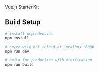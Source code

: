 Vue.js Starter Kit

## Build Setup

``` bash
# install dependencies
npm install

# serve with hot reload at localhost:8080
npm run dev

# build for production with minification
npm run build

